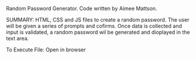 Random Password Generator. Code written by Aimee Mattson.

SUMMARY:
HTML, CSS and JS files to create a random password. The user will be given a series of prompts and cofirms. Once data is collected and input is validated, a random password wil be generated and dioplayed in the text area.


To Execute File:
Open in browser

